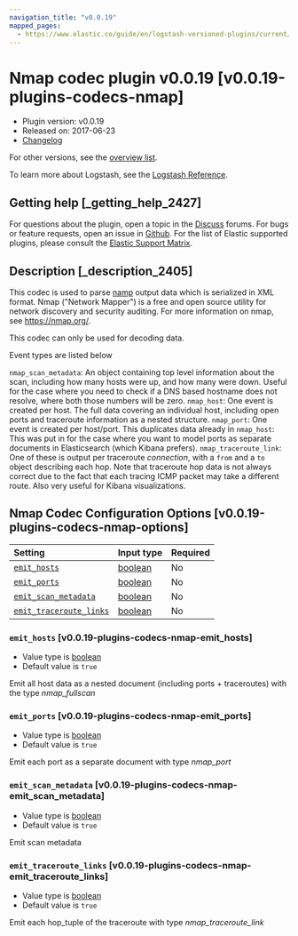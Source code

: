 ```yaml
---
navigation_title: "v0.0.19"
mapped_pages:
  - https://www.elastic.co/guide/en/logstash-versioned-plugins/current/v0.0.19-plugins-codecs-nmap.html
---
```


# Nmap codec plugin v0.0.19 [v0.0.19-plugins-codecs-nmap]

* Plugin version: v0.0.19
* Released on: 2017-06-23
* [Changelog](https://github.com/logstash-plugins/logstash-codec-nmap/blob/v0.0.19/CHANGELOG.md)

For other versions, see the [overview list](codec-nmap-index.md).

To learn more about Logstash, see the [Logstash Reference](https://www.elastic.co/guide/en/logstash/current/index.html).

## Getting help [_getting_help_2427]

For questions about the plugin, open a topic in the [Discuss](http://discuss.elastic.co) forums. For bugs or feature requests, open an issue in [Github](https://github.com/logstash-plugins/logstash-codec-nmap). For the list of Elastic supported plugins, please consult the [Elastic Support Matrix](https://www.elastic.co/support/matrix#matrix_logstash_plugins).

## Description [_description_2405]

This codec is used to parse [namp](https://nmap.org/) output data which is serialized in XML format. Nmap ("Network Mapper") is a free and open source utility for network discovery and security auditing. For more information on nmap, see <https://nmap.org/>.

This codec can only be used for decoding data.

Event types are listed below

`nmap_scan_metadata`: An object containing top level information about the scan, including how many hosts were up, and how many were down. Useful for the case where you need to check if a DNS based hostname does not resolve, where both those numbers will be zero. `nmap_host`: One event is created per host. The full data covering an individual host, including open ports and traceroute information as a nested structure. `nmap_port`: One event is created per host/port. This duplicates data already in `nmap_host`: This was put in for the case where you want to model ports as separate documents in Elasticsearch (which Kibana prefers). `nmap_traceroute_link`: One of these is output per traceroute *connection*, with a `from` and a `to` object describing each hop. Note that traceroute hop data is not always correct due to the fact that each tracing ICMP packet may take a different route. Also very useful for Kibana visualizations.

## Nmap Codec Configuration Options [v0.0.19-plugins-codecs-nmap-options]

| Setting | Input type | Required |
| :- | :- | :- |
| [`emit_hosts`](v0-0-19-plugins-codecs-nmap.md#v0.0.19-plugins-codecs-nmap-emit_hosts) | [boolean](/lsr/value-types.md#boolean) | No |
| [`emit_ports`](v0-0-19-plugins-codecs-nmap.md#v0.0.19-plugins-codecs-nmap-emit_ports) | [boolean](/lsr/value-types.md#boolean) | No |
| [`emit_scan_metadata`](v0-0-19-plugins-codecs-nmap.md#v0.0.19-plugins-codecs-nmap-emit_scan_metadata) | [boolean](/lsr/value-types.md#boolean) | No |
| [`emit_traceroute_links`](v0-0-19-plugins-codecs-nmap.md#v0.0.19-plugins-codecs-nmap-emit_traceroute_links) | [boolean](/lsr/value-types.md#boolean) | No |

### `emit_hosts` [v0.0.19-plugins-codecs-nmap-emit_hosts]

* Value type is [boolean](/lsr/value-types.md#boolean)
* Default value is `true`

Emit all host data as a nested document (including ports + traceroutes) with the type *nmap\_fullscan*

### `emit_ports` [v0.0.19-plugins-codecs-nmap-emit_ports]

* Value type is [boolean](/lsr/value-types.md#boolean)
* Default value is `true`

Emit each port as a separate document with type *nmap\_port*

### `emit_scan_metadata` [v0.0.19-plugins-codecs-nmap-emit_scan_metadata]

* Value type is [boolean](/lsr/value-types.md#boolean)
* Default value is `true`

Emit scan metadata

### `emit_traceroute_links` [v0.0.19-plugins-codecs-nmap-emit_traceroute_links]

* Value type is [boolean](/lsr/value-types.md#boolean)
* Default value is `true`

Emit each hop\_tuple of the traceroute with type *nmap\_traceroute\_link*
